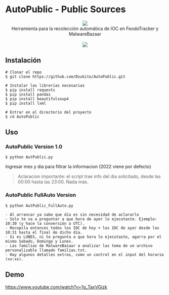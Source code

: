 # AutoPublic - Public Sources

<p align=center>

  <img src="https://i.postimg.cc/Fs9GfSsC/train-tracks-tracks.gif"/>

  <br>
  <span>Herramienta para la recolección automática de IOC en FeodoTracker y MalwareBazaar</span>
  <br>
  <br>
  <a target="_blank" href="https://www.python.org/downloads/" title="Python version"><img src="https://img.shields.io/badge/python-%3E=_2.7-green.svg"></a>
 </a>
</p>

  
## Instalación

```console
# Clonar el repo
$ git clone https://github.com/Dzukito/AutoPublic.git

# Instalar las librerias necesarias
$ pip install requests
$ pip install pandas
$ pip install beautifulsoup4
$ pip install lxml

# Entrar en el directorio del proyecto
$ cd AutoPublic

```

## Uso
### AutoPublic Version 1.0
```console
$ python AutPublic.py
```
Ingresar mes y dia para filtrar la informacion (2022 viene por defecto)
		
> Aclaracion importante: el script trae info del dia solicitado, desde las 00:00 hasta las 23:00. Nada más.

### AutoPublic FullAuto Version

```console
$ python AutPublic_FullAuto.py
```
```
- Al arrancar ya sabe que día es sin necesidad de aclararlo
- Solo te va a preguntar a que hora de ayer lo ejecutaste. Ejemplo: 10:30 (y hace la conversión a UTC).
- Recopila entonces todos los IOC de hoy + los IOC de ayer desde las 10:31 hasta el final de dicho día.
- Si es LUNES, ni te pregunta a que hora lo ejecutaste, agarra por el mismo Sabado, Domingo y Lunes.
- Las familias de MalwareBazaar a analizar las toma de un archivo personalizable llamado familias.txt.
- Hay algunos detalles extras, como un control en el input del horario (xx:xx).
```


## Demo
https://www.youtube.com/watch?v=1g_TaxVGizk

